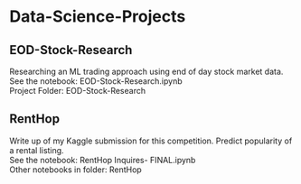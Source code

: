 # Data-Science-Projects

## EOD-Stock-Research
Researching an ML trading approach using end of day stock market data.  
See the notebook:  EOD-Stock-Research.ipynb  
Project Folder:  EOD-Stock-Research  

## RentHop
Write up of my Kaggle submission for this competition.  Predict popularity of a rental listing.  
See the notebook:  RentHop Inquires- FINAL.ipynb  
Other notebooks in folder:  RentHop  
